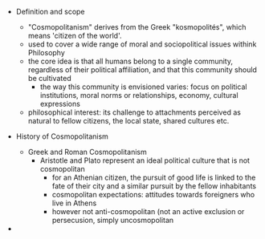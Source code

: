 - Definition and scope
	- "Cosmopolitanism" derives from the Greek "kosmopolités", which means 'citizen of the world'.
	- used to cover a wide range of moral and sociopolitical issues withink Philosophy
	- the core idea is that all humans belong to a single community, regardless of their political affiliation, and that this community should be cultivated
		- the way this community is envisioned varies: focus on political institutions, moral norms or relationships, economy, cultural expressions
	- philosophical interest: its challenge to attachments perceived as natural to fellow citizens, the local state, shared cultures etc.

- History of Cosmopolitanism
	- Greek and Roman Cosmopolitanism
		- Aristotle and Plato represent an ideal political culture that is not cosmopolitan
			- for an Athenian citizen, the pursuit of good life is linked to the fate of their city and a similar pursuit by the fellow inhabitants
			- cosmopolitan expectations: attitudes towards foreigners who live in Athens
			- however not anti-cosmopolitan (not an active exclusion or persecusion, simply uncosmopolitan

- 